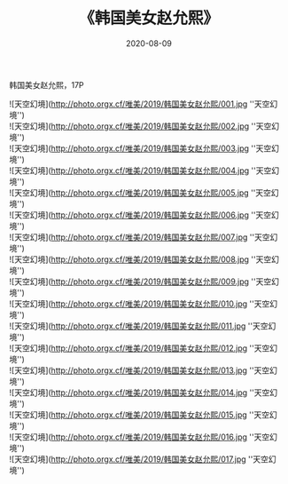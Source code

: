 ﻿---
layout: post
title: 《韩国美女赵允熙》
date: 2020-08-09
img: http://photo.orgx.cf/唯美/2019/韩国美女赵允熙/000.jpg
tags: [美女,清纯,唯美]
---

韩国美女赵允熙，17P



![天空幻境](http://photo.orgx.cf/唯美/2019/韩国美女赵允熙/001.jpg ''天空幻境'')<br>
![天空幻境](http://photo.orgx.cf/唯美/2019/韩国美女赵允熙/002.jpg ''天空幻境'')<br>
![天空幻境](http://photo.orgx.cf/唯美/2019/韩国美女赵允熙/003.jpg ''天空幻境'')<br>
![天空幻境](http://photo.orgx.cf/唯美/2019/韩国美女赵允熙/004.jpg ''天空幻境'')<br>
![天空幻境](http://photo.orgx.cf/唯美/2019/韩国美女赵允熙/005.jpg ''天空幻境'')<br>
![天空幻境](http://photo.orgx.cf/唯美/2019/韩国美女赵允熙/006.jpg ''天空幻境'')<br>
![天空幻境](http://photo.orgx.cf/唯美/2019/韩国美女赵允熙/007.jpg ''天空幻境'')<br>
![天空幻境](http://photo.orgx.cf/唯美/2019/韩国美女赵允熙/008.jpg ''天空幻境'')<br>
![天空幻境](http://photo.orgx.cf/唯美/2019/韩国美女赵允熙/009.jpg ''天空幻境'')<br>
![天空幻境](http://photo.orgx.cf/唯美/2019/韩国美女赵允熙/010.jpg ''天空幻境'')<br>
![天空幻境](http://photo.orgx.cf/唯美/2019/韩国美女赵允熙/011.jpg ''天空幻境'')<br>
![天空幻境](http://photo.orgx.cf/唯美/2019/韩国美女赵允熙/012.jpg ''天空幻境'')<br>
![天空幻境](http://photo.orgx.cf/唯美/2019/韩国美女赵允熙/013.jpg ''天空幻境'')<br>
![天空幻境](http://photo.orgx.cf/唯美/2019/韩国美女赵允熙/014.jpg ''天空幻境'')<br>
![天空幻境](http://photo.orgx.cf/唯美/2019/韩国美女赵允熙/015.jpg ''天空幻境'')<br>
![天空幻境](http://photo.orgx.cf/唯美/2019/韩国美女赵允熙/016.jpg ''天空幻境'')<br>
![天空幻境](http://photo.orgx.cf/唯美/2019/韩国美女赵允熙/017.jpg ''天空幻境'')<br>